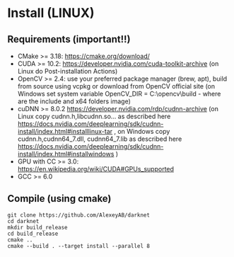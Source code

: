 # Install (LINUX)

## Requirements (important!!)
* CMake >= 3.18: https://cmake.org/download/
* CUDA >= 10.2: https://developer.nvidia.com/cuda-toolkit-archive (on Linux do Post-installation Actions)
* OpenCV >= 2.4: use your preferred package manager (brew, apt), build from source using vcpkg or download from OpenCV official site (on Windows set system variable OpenCV_DIR = C:\opencv\build - where are the include and x64 folders image)
* cuDNN >= 8.0.2 https://developer.nvidia.com/rdp/cudnn-archive (on Linux copy cudnn.h,libcudnn.so... as described here https://docs.nvidia.com/deeplearning/sdk/cudnn-install/index.html#installlinux-tar , on Windows copy cudnn.h,cudnn64_7.dll, cudnn64_7.lib as described here https://docs.nvidia.com/deeplearning/sdk/cudnn-install/index.html#installwindows )
* GPU with CC >= 3.0: https://en.wikipedia.org/wiki/CUDA#GPUs_supported
* GCC >= 6.0

## Compile (using cmake)
```
git clone https://github.com/AlexeyAB/darknet
cd darknet
mkdir build_release
cd build_release
cmake ..
cmake --build . --target install --parallel 8
```

